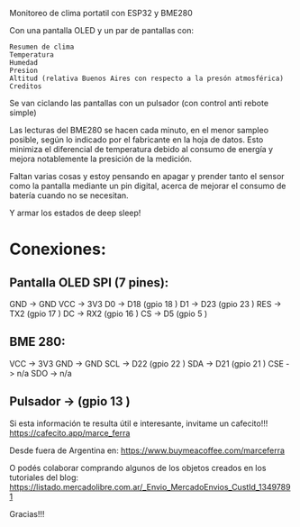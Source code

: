 Monitoreo de clima portatil con ESP32 y BME280

Con una pantalla OLED y un par de pantallas con:

    Resumen de clima
    Temperatura
    Humedad
    Presion
    Altitud (relativa Buenos Aires con respecto a la presón atmosférica)
    Creditos

Se van ciclando las pantallas con un pulsador (con control anti rebote simple)

Las lecturas del BME280 se hacen cada minuto, en el menor sampleo posible, según lo indicado por el fabricante en la hoja de datos. Esto minimiza el diferencial de temperatura debido al consumo de energía y mejora notablemente la presición de la medición.

Faltan varias cosas y estoy pensando en apagar y prender tanto el sensor como la pantalla mediante un pin digital, acerca de mejorar el consumo de batería cuando no se necesitan.

Y armar los estados de deep sleep!

Conexiones:
============

Pantalla OLED SPI (7 pines):
----------------------------
GND -> GND
VCC -> 3V3
D0  -> D18 (gpio 18 )
D1  -> D23 (gpio 23 )
RES -> TX2 (gpio 17 )
DC  -> RX2 (gpio 16 )
CS  -> D5  (gpio 5 )

BME 280:
--------
VCC -> 3V3
GND -> GND
SCL -> D22 (gpio 22 )
SDA -> D21 (gpio 21 )
CSE -> n/a
SDO -> n/a


Pulsador -> (gpio 13 )
----------------------

Si esta información te resulta útil e interesante, invitame un cafecito!!!
https://cafecito.app/marce_ferra

Desde fuera de Argentina en:
https://www.buymeacoffee.com/marceferra

O podés colaborar comprando algunos de los objetos creados en los tutoriales del blog:
https://listado.mercadolibre.com.ar/_Envio_MercadoEnvios_CustId_13497891

Gracias!!!